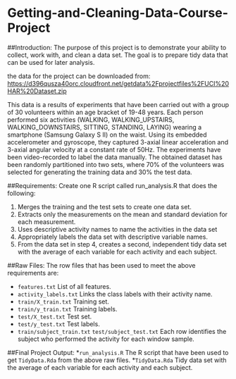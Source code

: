 # Getting-and-Cleaning-Data-Course-Project
##Introduction:
  The purpose of this project is to demonstrate your ability to collect, work with, and clean a data set. The goal is to prepare tidy data that can be used for later analysis.
  
the data for the project can be downloaded from:
https://d396qusza40orc.cloudfront.net/getdata%2Fprojectfiles%2FUCI%20HAR%20Dataset.zip

This data is a results of experiments that  have been carried out with a group of 30 volunteers within an age bracket of 19-48 years. Each person performed six activities (WALKING, WALKING_UPSTAIRS, WALKING_DOWNSTAIRS, SITTING, STANDING, LAYING) wearing a smartphone (Samsung Galaxy S II) on the waist. Using its embedded accelerometer and gyroscope, they captured 3-axial linear acceleration and 3-axial angular velocity at a constant rate of 50Hz. The experiments have been video-recorded to label the data manually. The obtained dataset has been randomly partitioned into two sets, where 70% of the volunteers was selected for generating the training data and 30% the test data. 

##Requirements:
Create one R script called run_analysis.R that does the following:

1. Merges the training and the test sets to create one data set.
2. Extracts only the measurements on the mean and standard deviation for each measurement.
3. Uses descriptive activity names to name the activities in the data set
4. Appropriately labels the data set with descriptive variable names.
5. From the data set in step 4, creates a second, independent tidy data set with the average of each variable for each activity and each subject.

##Raw Files:
The row files that has been used to meet the above requirements are:

* `features.txt` List of all features.
* `activity_labels.txt` Links the class labels with their activity name.
* `train/X_train.txt` Training set.
* `train/y_train.txt` Training labels.
* `test/X_test.txt` Test set.
* `test/y_test.txt` Test labels.
* `train/subject_train.txt` `test/subject_test.txt` Each row identifies the subject who performed the activity for each window sample. 

##Final Project Output:
*`run_analysis.R` The R script that have been used to get `TidyData.Rda` from the above raw files.
*`TidyData.Rda` Tidy data set with the average of each variable for each activity and each subject.
